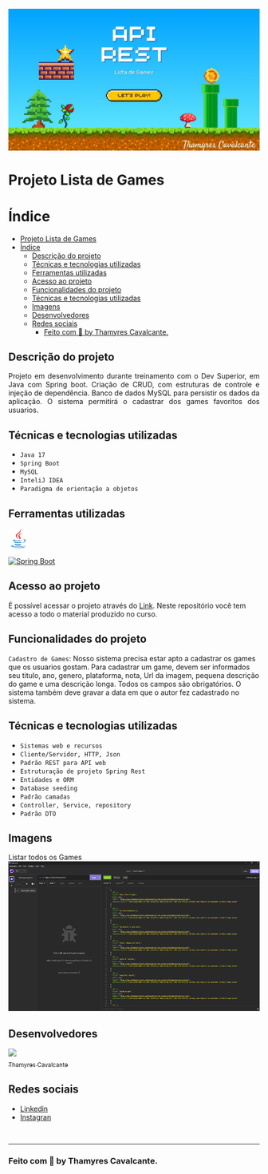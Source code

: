 
![](geral/Capa.jpg)


# Projeto Lista de Games


# Índice 

- [Projeto Lista de Games](#projeto-lista-de-games)
- [Índice](#índice)
  - [Descrição do projeto](#descrição-do-projeto)
  - [Técnicas e tecnologias utilizadas](#técnicas-e-tecnologias-utilizadas)
  - [Ferramentas utilizadas](#ferramentas-utilizadas)
  - [Acesso ao projeto](#acesso-ao-projeto)
  - [Funcionalidades do projeto](#funcionalidades-do-projeto)
  - [Técnicas e tecnologias utilizadas](#técnicas-e-tecnologias-utilizadas-1)
  - [Imagens](#imagens)
  - [Desenvolvedores](#desenvolvedores)
  - [Redes sociais](#redes-sociais)
    - [Feito com 💜 by Thamyres Cavalcante.](#feito-com--by-thamyres-cavalcante)

## Descrição do projeto 

<p align="justify">
 Projeto em desenvolvimento durante treinamento com o Dev Superior, em Java com Spring boot. Criação de CRUD, com estruturas de controle e injeção de dependência. Banco de dados MySQL para persistir os dados da aplicação.
 O sistema permitirá o cadastrar dos games favoritos dos usuarios.

</p>

## Técnicas e tecnologias utilizadas

- ``Java 17``
- ``Spring Boot``
- ``MySQL``
- ``InteliJ IDEA``
- ``Paradigma de orientação a objetos``


## Ferramentas utilizadas

<a href="https://www.java.com" target="_blank"> <img src="https://raw.githubusercontent.com/devicons/devicon/master/icons/java/java-original.svg" alt="java" width="40" height="40"/> </a> 

<a href="https://spring.io/projects/spring-boot" target="_blank"> <img src="https://encrypted-tbn0.gstatic.com/images?q=tbn:ANd9GcTYYBxoOodScM02OFfpinuC1-b-rF9Jz57-RGh7S855Wx9GZ_aBdiZDfGMdJA52RUBFPIU&usqp=CAU" alt="Spring Boot" width="40" height="40"/> </a> 


## Acesso ao projeto
<p align="justify">

É possível acessar o projeto através do [Link](https://github.com/Thamyresmya/DS_List).
Neste repositório você tem acesso a todo o material produzido no curso.

<p>

## Funcionalidades do projeto
<p align="justify">

  `Cadastro de Games`: Nosso sistema precisa estar apto a cadastrar os games que os usuarios gostam. Para cadastrar um game, devem ser informados seu titulo, ano, genero, plataforma, nota, Url da imagem, pequena descrição do game e uma descrição longa. Todos os campos são obrigatórios. O sistema também deve gravar a data em que o autor fez cadastrado no sistema.

<p>

## Técnicas e tecnologias utilizadas
- `Sistemas web e recursos`
- `Cliente/Servidor, HTTP, Json`
- `Padrão REST para API web`
- `Estruturação de projeto Spring Rest`
- `Entidades e ORM`
- `Database seeding`
- `Padrão camadas`
- `Controller, Service, repository`
- `Padrão DTO`


## Imagens
Listar todos os Games
<img width="100%" height="300" src="./geral/GET_Games.png"></img>


## Desenvolvedores

[<img src="https://github.com/Thamyresmya.png" width=115><br><sub>Thamyres Cavalcante</sub>](https://github.com/Thamyresmya)  


## Redes sociais

- [Linkedin](https://www.linkedin.com/in/thamyrescavalcante/)
- [Instagran](https://www.instagram.com/thamyres__cavalcante/)

<br>

---



### Feito com 💜 by Thamyres Cavalcante.




